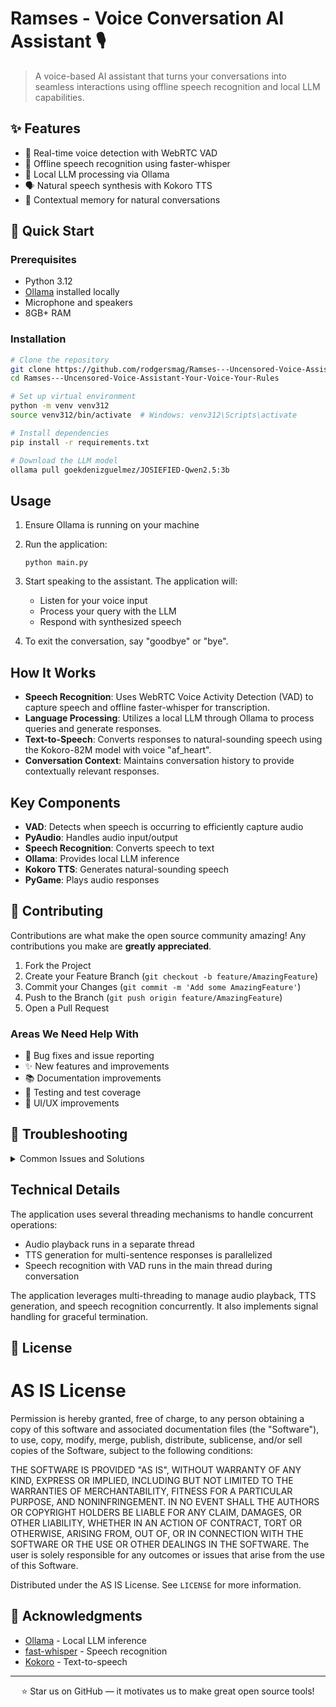 # Ramses - Voice Conversation AI Assistant 🎙️

> A voice-based AI assistant that turns your conversations into seamless interactions using offline speech recognition and local LLM capabilities.

## ✨ Features

- 🎤 Real-time voice detection with WebRTC VAD
- 🤖 Offline speech recognition using faster-whisper
- 🧠 Local LLM processing via Ollama
- 🗣️ Natural speech synthesis with Kokoro TTS
- 💭 Contextual memory for natural conversations

## 🚀 Quick Start

### Prerequisites

- Python 3.12
- [Ollama](https://ollama.ai) installed locally
- Microphone and speakers
- 8GB+ RAM

### Installation

```bash
# Clone the repository
git clone https://github.com/rodgersmag/Ramses---Uncensored-Voice-Assistant-Your-Voice-Your-Rules
cd Ramses---Uncensored-Voice-Assistant-Your-Voice-Your-Rules

# Set up virtual environment
python -m venv venv312
source venv312/bin/activate  # Windows: venv312\Scripts\activate

# Install dependencies
pip install -r requirements.txt

# Download the LLM model
ollama pull goekdenizguelmez/JOSIEFIED-Qwen2.5:3b
```

## Usage

1. Ensure Ollama is running on your machine

2. Run the application:
   ```
   python main.py
   ```

3. Start speaking to the assistant. The application will:
   - Listen for your voice input
   - Process your query with the LLM
   - Respond with synthesized speech

4. To exit the conversation, say "goodbye" or "bye".

## How It Works

- **Speech Recognition**: Uses WebRTC Voice Activity Detection (VAD) to capture speech and offline faster-whisper for transcription.
- **Language Processing**: Utilizes a local LLM through Ollama to process queries and generate responses.
- **Text-to-Speech**: Converts responses to natural-sounding speech using the Kokoro-82M model with voice "af_heart".
- **Conversation Context**: Maintains conversation history to provide contextually relevant responses.

## Key Components

- **VAD**: Detects when speech is occurring to efficiently capture audio
- **PyAudio**: Handles audio input/output
- **Speech Recognition**: Converts speech to text
- **Ollama**: Provides local LLM inference
- **Kokoro TTS**: Generates natural-sounding speech
- **PyGame**: Plays audio responses

## 🤝 Contributing

Contributions are what make the open source community amazing! Any contributions you make are **greatly appreciated**.

1. Fork the Project
2. Create your Feature Branch (`git checkout -b feature/AmazingFeature`)
3. Commit your Changes (`git commit -m 'Add some AmazingFeature'`)
4. Push to the Branch (`git push origin feature/AmazingFeature`)
5. Open a Pull Request

### Areas We Need Help With

- 🐛 Bug fixes and issue reporting
- ✨ New features and improvements
- 📚 Documentation improvements
- 🧪 Testing and test coverage
- 🎨 UI/UX improvements

## 🔧 Troubleshooting

<details>
<summary>Common Issues and Solutions</summary>

- **Microphone not working?** Check your system's audio input settings
- **LLM not responding?** Ensure Ollama is running with `ollama serve`
- **Speech recognition issues?** Try a quieter environment
- **TTS problems?** Verify Kokoro model installation

</details>

## Technical Details

The application uses several threading mechanisms to handle concurrent operations:
- Audio playback runs in a separate thread
- TTS generation for multi-sentence responses is parallelized
- Speech recognition with VAD runs in the main thread during conversation

The application leverages multi-threading to manage audio playback, TTS generation, and speech recognition concurrently. It also implements signal handling for graceful termination.

## 📜 License

# AS IS License

Permission is hereby granted, free of charge, to any person obtaining a copy of this software and associated documentation files (the "Software"), to use, copy, modify, merge, publish, distribute, sublicense, and/or sell copies of the Software, subject to the following conditions:

THE SOFTWARE IS PROVIDED "AS IS", WITHOUT WARRANTY OF ANY KIND, EXPRESS OR IMPLIED, INCLUDING BUT NOT LIMITED TO THE WARRANTIES OF MERCHANTABILITY, FITNESS FOR A PARTICULAR PURPOSE, AND NONINFRINGEMENT. IN NO EVENT SHALL THE AUTHORS OR COPYRIGHT HOLDERS BE LIABLE FOR ANY CLAIM, DAMAGES, OR OTHER LIABILITY, WHETHER IN AN ACTION OF CONTRACT, TORT OR OTHERWISE, ARISING FROM, OUT OF, OR IN CONNECTION WITH THE SOFTWARE OR THE USE OR OTHER DEALINGS IN THE SOFTWARE. The user is solely responsible for any outcomes or issues that arise from the use of this Software.

Distributed under the AS IS License. See `LICENSE` for more information.

## 🙏 Acknowledgments

- [Ollama](https://ollama.ai) - Local LLM inference
- [fast-whisper](https://github.com/guillaumekln/faster-whisper) - Speech recognition
- [Kokoro](https://github.com/PolyAI-LDN/kokoro) - Text-to-speech

---

<div align="center">

⭐ Star us on GitHub — it motivates us to make great open source tools!

</div>
